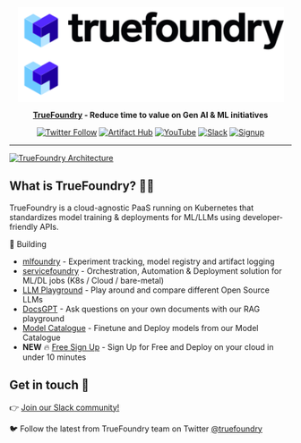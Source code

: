 <div align="center" style="text-align: center">

<p style="text-align: center">
  <img height="85" align="center" src="https://github.com/truefoundry/.github/blob/main/profile/assets/TF-dark.svg#gh-light-mode-only" alt="TrueFoundry"><img height="85" align="center" src="https://github.com/truefoundry/.github/blob/main/profile/assets/TF-white.svg#gh-dark-mode-only" alt="TrueFoundry">
</p>

**[TrueFoundry](https://truefoundry.com) - Reduce time to value on Gen AI & ML initiatives**

[![Twitter Follow](https://img.shields.io/twitter/follow/truefoundry?style=social)](https://twitter.com/truefoundry) [![Artifact Hub](https://img.shields.io/endpoint?url=https://artifacthub.io/badge/repository/truefoundry)](https://artifacthub.io/packages/search?repo=truefoundry) [![YouTube](https://img.shields.io/badge/truefoundry-ff0800?logo=youtube&logoColor=white)](https://www.youtube.com/@truefoundry) [![Slack](https://img.shields.io/badge/Join-Slack-541A54?logo=slack)](https://join.slack.com/t/truefoundry/shared_invite/zt-1siovkugy-yJLZF2FPz7HQjNxmKMuZSg) [![Signup](https://img.shields.io/badge/truefoundry-07CCFF)](https://www.truefoundry.com/register)

</div>

---

[![TrueFoundry Architecture](https://github.com/truefoundry/.github/assets/67226124/9ea1a290-c257-48b8-b395-9b967674ff7b)](http://truefoundry.com)

## What is TrueFoundry? 👩‍🍳

TrueFoundry is a cloud-agnostic PaaS running on Kubernetes that standardizes model training & deployments for ML/LLMs using developer-friendly APIs.

🔨 Building
- [mlfoundry](https://pypi.org/project/mlfoundry/) - Experiment tracking, model registry and artifact logging
- [servicefoundry](https://pypi.org/project/servicefoundry/) - Orchestration, Automation & Deployment solution for ML/DL jobs (K8s / Cloud / bare-metal)  
- [LLM Playground](https://llm-playground.truefoundry.com) - Play around and compare different Open Source LLMs
- [DocsGPT](https://docs-qa.truefoundry.com) - Ask questions on your own documents with our RAG playground
- [Model Catalogue](https://www.truefoundry.com/llmops) - Finetune and Deploy models from our Model Catalogue
- **NEW** :fire: [Free Sign Up](https://www.truefoundry.com/register) - Sign Up for Free and Deploy on your cloud in under 10 minutes
 

## Get in touch 💬

👉 [Join our Slack community!](https://join.slack.com/t/truefoundry/shared_invite/zt-1siovkugy-yJLZF2FPz7HQjNxmKMuZSg)

🐦 Follow the latest from TrueFoundry team on Twitter [@truefoundry](https://twitter.com/truefoundry)
